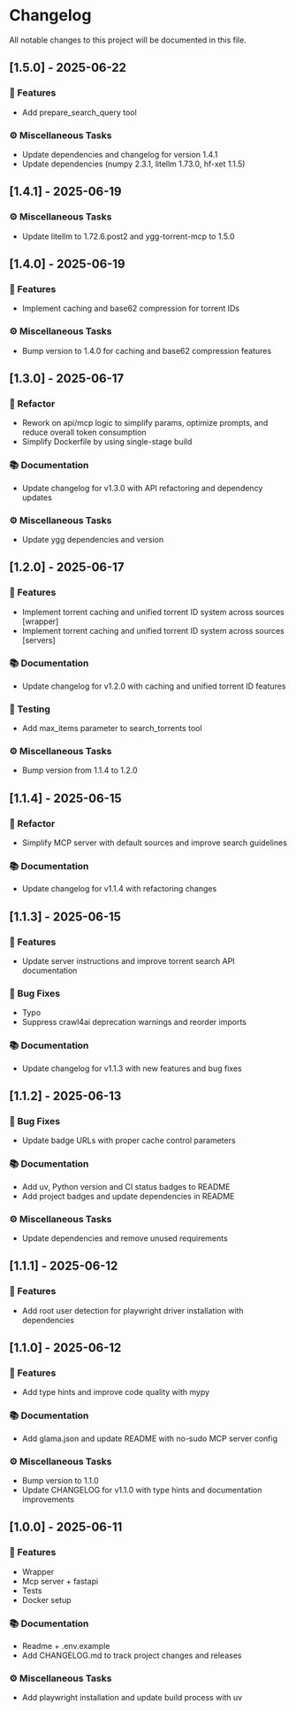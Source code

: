 # Changelog

All notable changes to this project will be documented in this file.

## [1.5.0] - 2025-06-22

### 🚀 Features

- Add prepare_search_query tool

### ⚙️ Miscellaneous Tasks

- Update dependencies and changelog for version 1.4.1
- Update dependencies (numpy 2.3.1, litellm 1.73.0, hf-xet 1.1.5)

## [1.4.1] - 2025-06-19

### ⚙️ Miscellaneous Tasks

- Update litellm to 1.72.6.post2 and ygg-torrent-mcp to 1.5.0

## [1.4.0] - 2025-06-19

### 🚀 Features

- Implement caching and base62 compression for torrent IDs

### ⚙️ Miscellaneous Tasks

- Bump version to 1.4.0 for caching and base62 compression features

## [1.3.0] - 2025-06-17

### 🚜 Refactor

- Rework on api/mcp logic to simplify params, optimize prompts, and reduce overall token consumption
- Simplify Dockerfile by using single-stage build

### 📚 Documentation

- Update changelog for v1.3.0 with API refactoring and dependency updates

### ⚙️ Miscellaneous Tasks

- Update ygg dependencies and version

## [1.2.0] - 2025-06-17

### 🚀 Features

- Implement torrent caching and unified torrent ID system across sources [wrapper]
- Implement torrent caching and unified torrent ID system across sources [servers]

### 📚 Documentation

- Update changelog for v1.2.0 with caching and unified torrent ID features

### 🧪 Testing

- Add max_items parameter to search_torrents tool

### ⚙️ Miscellaneous Tasks

- Bump version from 1.1.4 to 1.2.0

## [1.1.4] - 2025-06-15

### 🚜 Refactor

- Simplify MCP server with default sources and improve search guidelines

### 📚 Documentation

- Update changelog for v1.1.4 with refactoring changes

## [1.1.3] - 2025-06-15

### 🚀 Features

- Update server instructions and improve torrent search API documentation

### 🐛 Bug Fixes

- Typo
- Suppress crawl4ai deprecation warnings and reorder imports

### 📚 Documentation

- Update changelog for v1.1.3 with new features and bug fixes

## [1.1.2] - 2025-06-13

### 🐛 Bug Fixes

- Update badge URLs with proper cache control parameters

### 📚 Documentation

- Add uv, Python version and CI status badges to README
- Add project badges and update dependencies in README

### ⚙️ Miscellaneous Tasks

- Update dependencies and remove unused requirements

## [1.1.1] - 2025-06-12

### 🚀 Features

- Add root user detection for playwright driver installation with dependencies

## [1.1.0] - 2025-06-12

### 🚀 Features

- Add type hints and improve code quality with mypy

### 📚 Documentation

- Add glama.json and update README with no-sudo MCP server config

### ⚙️ Miscellaneous Tasks

- Bump version to 1.1.0
- Update CHANGELOG for v1.1.0 with type hints and documentation improvements

## [1.0.0] - 2025-06-11

### 🚀 Features

- Wrapper
- Mcp server + fastapi
- Tests
- Docker setup

### 📚 Documentation

- Readme + .env.example
- Add CHANGELOG.md to track project changes and releases

### ⚙️ Miscellaneous Tasks

- Add playwright installation and update build process with uv

<!-- generated by git-cliff -->
